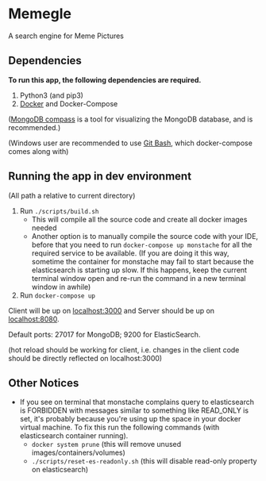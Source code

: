 # Memegle

A search engine for Meme Pictures

## Dependencies
**To run this app, the following dependencies are required.**
1. Python3 (and pip3)
2. [Docker](https://www.docker.com/products/docker-desktop) and Docker-Compose

([MongoDB compass](https://www.mongodb.com/products/compass) is a tool for visualizing the MongoDB database, and is recommended.)

(Windows user are recommended to use [Git Bash](https://gitforwindows.org/), which docker-compose comes along with)

## Running the app in dev environment
(All path a relative to current directory)
1. Run `./scripts/build.sh`
    - This will compile all the source code and create all docker images needed
    - Another option is to manually compile the source code with your IDE, before that you need to run `docker-compose up monstache` for all the required service to be available. (If you are doing it this way, sometime the container for monstache may fail to start because the elasticsearch is starting up slow. If this happens, keep the current terminal window open and re-run the command in a new terminal window in awhile)
2. Run `docker-compose up`

Client will be up on [localhost:3000]() and Server should be up on [localhost:8080](). 

Default ports: 27017 for MongoDB; 9200 for ElasticSearch.

(hot reload should be working for client, i.e. changes in the client code should be directly reflected on localhost:3000)

## Other Notices
- If you see on terminal that monstache complains query to elasticsearch is FORBIDDEN with messages similar to something like READ_ONLY is set, it's probably because you're using up the space in your docker virtual machine. To fix this run the following commands (with elasticsearch container running).
    - `docker system prune` (this will remove unused images/containers/volumes)
    - `./scripts/reset-es-readonly.sh` (this will disable read-only property on elasticsearch)
